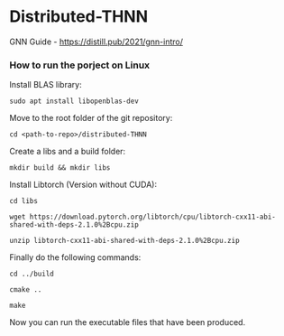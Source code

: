 # Distributed-THNN

GNN Guide - https://distill.pub/2021/gnn-intro/


### How to run the porject on Linux

Install BLAS library:
```
sudo apt install libopenblas-dev
```

Move to the root folder of the git repository:
```
cd <path-to-repo>/distributed-THNN
```

Create a libs and a build folder:
```
mkdir build && mkdir libs
```

Install Libtorch (Version without CUDA):
```
cd libs
```
```
wget https://download.pytorch.org/libtorch/cpu/libtorch-cxx11-abi-shared-with-deps-2.1.0%2Bcpu.zip
```
```
unzip libtorch-cxx11-abi-shared-with-deps-2.1.0%2Bcpu.zip
```

Finally do the following commands:
```
cd ../build
```
```
cmake ..
```

```
make
```

Now you can run the executable files that have been produced. 
